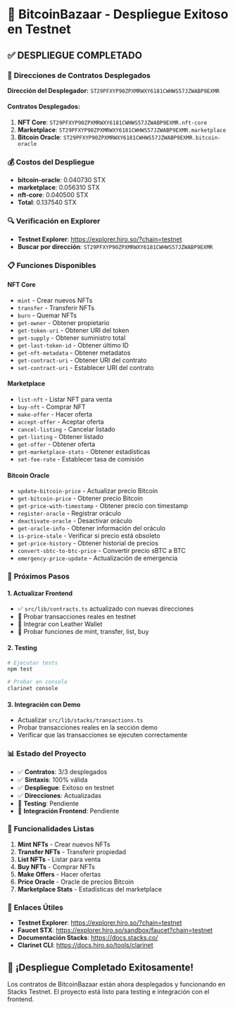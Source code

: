 # 🎉 BitcoinBazaar - Despliegue Exitoso en Testnet

## ✅ **DESPLIEGUE COMPLETADO**

### 📍 **Direcciones de Contratos Desplegados**

**Dirección del Desplegador:** `ST29PFXYP90ZPXMRWXY6181CWHWS57JZWABP9EXMR`

#### Contratos Desplegados:
1. **NFT Core**: `ST29PFXYP90ZPXMRWXY6181CWHWS57JZWABP9EXMR.nft-core`
2. **Marketplace**: `ST29PFXYP90ZPXMRWXY6181CWHWS57JZWABP9EXMR.marketplace`
3. **Bitcoin Oracle**: `ST29PFXYP90ZPXMRWXY6181CWHWS57JZWABP9EXMR.bitcoin-oracle`

### 💰 **Costos del Despliegue**
- **bitcoin-oracle**: 0.040730 STX
- **marketplace**: 0.056310 STX
- **nft-core**: 0.040500 STX
- **Total**: 0.137540 STX

### 🔍 **Verificación en Explorer**
- **Testnet Explorer**: https://explorer.hiro.so/?chain=testnet
- **Buscar por dirección**: `ST29PFXYP90ZPXMRWXY6181CWHWS57JZWABP9EXMR`

### 📋 **Funciones Disponibles**

#### NFT Core
- `mint` - Crear nuevos NFTs
- `transfer` - Transferir NFTs
- `burn` - Quemar NFTs
- `get-owner` - Obtener propietario
- `get-token-uri` - Obtener URI del token
- `get-supply` - Obtener suministro total
- `get-last-token-id` - Obtener último ID
- `get-nft-metadata` - Obtener metadatos
- `get-contract-uri` - Obtener URI del contrato
- `set-contract-uri` - Establecer URI del contrato

#### Marketplace
- `list-nft` - Listar NFT para venta
- `buy-nft` - Comprar NFT
- `make-offer` - Hacer oferta
- `accept-offer` - Aceptar oferta
- `cancel-listing` - Cancelar listado
- `get-listing` - Obtener listado
- `get-offer` - Obtener oferta
- `get-marketplace-stats` - Obtener estadísticas
- `set-fee-rate` - Establecer tasa de comisión

#### Bitcoin Oracle
- `update-bitcoin-price` - Actualizar precio Bitcoin
- `get-bitcoin-price` - Obtener precio Bitcoin
- `get-price-with-timestamp` - Obtener precio con timestamp
- `register-oracle` - Registrar oráculo
- `deactivate-oracle` - Desactivar oráculo
- `get-oracle-info` - Obtener información del oráculo
- `is-price-stale` - Verificar si precio está obsoleto
- `get-price-history` - Obtener historial de precios
- `convert-sbtc-to-btc-price` - Convertir precio sBTC a BTC
- `emergency-price-update` - Actualización de emergencia

### 🚀 **Próximos Pasos**

#### 1. Actualizar Frontend
- ✅ `src/lib/contracts.ts` actualizado con nuevas direcciones
- 🔄 Probar transacciones reales en testnet
- 🔄 Integrar con Leather Wallet
- 🔄 Probar funciones de mint, transfer, list, buy

#### 2. Testing
```bash
# Ejecutar tests
npm test

# Probar en consola
clarinet console
```

#### 3. Integración con Demo
- Actualizar `src/lib/stacks/transactions.ts`
- Probar transacciones reales en la sección demo
- Verificar que las transacciones se ejecuten correctamente

### 📊 **Estado del Proyecto**

- ✅ **Contratos**: 3/3 desplegados
- ✅ **Sintaxis**: 100% válida
- ✅ **Despliegue**: Exitoso en testnet
- ✅ **Direcciones**: Actualizadas
- 🔄 **Testing**: Pendiente
- 🔄 **Integración Frontend**: Pendiente

### 🎯 **Funcionalidades Listas**

1. **Mint NFTs** - Crear nuevos NFTs
2. **Transfer NFTs** - Transferir propiedad
3. **List NFTs** - Listar para venta
4. **Buy NFTs** - Comprar NFTs
5. **Make Offers** - Hacer ofertas
6. **Price Oracle** - Oracle de precios Bitcoin
7. **Marketplace Stats** - Estadísticas del marketplace

### 🔗 **Enlaces Útiles**

- **Testnet Explorer**: https://explorer.hiro.so/?chain=testnet
- **Faucet STX**: https://explorer.hiro.so/sandbox/faucet?chain=testnet
- **Documentación Stacks**: https://docs.stacks.co/
- **Clarinet CLI**: https://docs.hiro.so/tools/clarinet

## 🎉 **¡Despliegue Completado Exitosamente!**

Los contratos de BitcoinBazaar están ahora desplegados y funcionando en Stacks Testnet. El proyecto está listo para testing e integración con el frontend.
